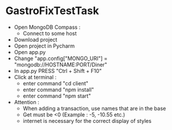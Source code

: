 # GastroFixTestTask
* Open MongoDB Compass :
  * Сonnect to some host
* Download project
* Open project in Pycharm
* Open app.py
* Change "app.config["MONGO_URI"] =  "mongodb://HOSTNAME:PORT/Diner"
* In app.py PRESS "Ctrl + Shift + F10"
* Click at terminal :
  * enter command "cd client"
  * enter command "npm install"
  * enter command "npm start"
* Attention : 
  * When adding a transaction, use names that are in the base
  * Get must be <0 (Example : -5, -10.55 etc.) 
  * internet is necessary for the correct display of styles
